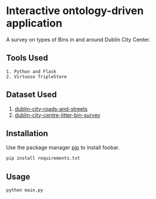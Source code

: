 #  Interactive ontology-driven application

A survey on types of Bins in and around Dublin City Center.

## Tools Used
```
1. Python and Flask
2. Virtuoso TripleStore
```

## Dataset Used
1. [dublin-city-roads-and-streets](https://data.gov.ie/dataset/dublin-city-roads-and-streets/)
2. [dublin-city-centre-litter-bin-survey](https://data.gov.ie/dataset/dublin-city-centre-litter-bin-survey)


## Installation

Use the package manager [pip](https://pip.pypa.io/en/stable/) to install foobar.

```bash
pip install requirements.txt
```

## Usage

```
python main.py
```
